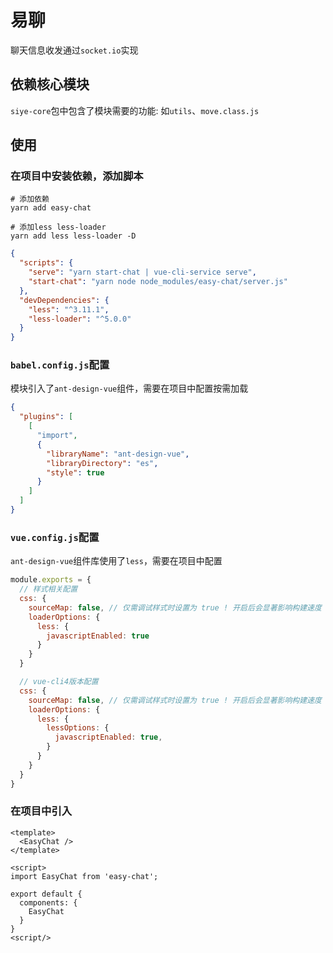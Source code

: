 # 易聊
聊天信息收发通过`socket.io`实现

## 依赖核心模块

`siye-core`包中包含了模块需要的功能: 如`utils`、`move.class.js`

## 使用

### 在项目中安装依赖，添加脚本

```shell
# 添加依赖
yarn add easy-chat

# 添加less less-loader
yarn add less less-loader -D
```

```json
{
  "scripts": {
    "serve": "yarn start-chat | vue-cli-service serve",
    "start-chat": "yarn node node_modules/easy-chat/server.js"
  },
  "devDependencies": {
    "less": "^3.11.1",
    "less-loader": "^5.0.0"
  }
}
```

### `babel.config.js`配置

模块引入了`ant-design-vue`组件，需要在项目中配置按需加载

```json
{
  "plugins": [
    [
      "import",
      {
        "libraryName": "ant-design-vue",
        "libraryDirectory": "es",
        "style": true
      }
    ]
  ]
}
```

### `vue.config.js`配置

`ant-design-vue`组件库使用了`less`，需要在项目中配置

```JavaScript
module.exports = {
  // 样式相关配置
  css: {
    sourceMap: false, // 仅需调试样式时设置为 true ! 开启后会显著影响构建速度
    loaderOptions: {
      less: {
        javascriptEnabled: true
      }
    }
  }

  // vue-cli4版本配置
  css: {
    sourceMap: false, // 仅需调试样式时设置为 true ! 开启后会显著影响构建速度
    loaderOptions: {
      less: {
        lessOptions: {
          javascriptEnabled: true,
        }
      }
    }
  }
}
```

### 在项目中引入

```vue
<template>
  <EasyChat />
</template>

<script>
import EasyChat from 'easy-chat';

export default {
  components: {
    EasyChat
  }
}
<script/>
```
